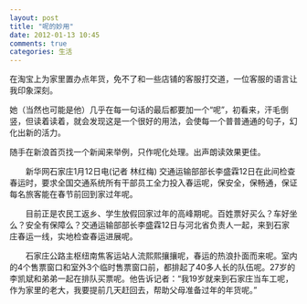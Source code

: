 ```yaml
---
layout: post
title: "呢的妙用"
date: 2012-01-13 10:45
comments: true
categories: 生活
---
```

在淘宝上为家里置办点年货，免不了和一些店铺的客服打交道，一位客服的语言让我印象深刻。

她（当然也可能是他）几乎在每一句话的最后都要加一个“呢”，初看来，汗毛倒竖，但读着读着，就会发现这是一个很好的用法，会使每一个普普通通的句子，幻化出新的活力。

随手在新浪首页找一个新闻来举例，只作呢化处理。出声朗读效果更佳。

　　新华网石家庄1月12日电(记者 林红梅) 交通运输部部长李盛霖12日在此间检查春运时，要求全国交通系统所有干部员工全力投入春运呢，保安全，保畅通，保证每名旅客能在春节前回到家过年呢。

　　目前正是农民工返乡、学生放假回家过年的高峰期呢。百姓票好买么？车好坐么？安全有保障么？交通运输部部长李盛霖12日与河北省负责人一起，来到石家庄春运一线，实地检查春运进展呢。

　　石家庄公路主枢纽南焦客运站人流熙熙攘攘呢，春运的热浪扑面而来呢。室内的4个售票窗口和室外3个临时售票窗口前，都排起了40多人长的队伍呢。27岁的李凯斌和弟弟一起在排队买票呢。他告诉记者：“我19岁就来到石家庄当车工呢，作为家里的老大，我要提前几天赶回去，帮助父母准备过年的年货呢。”